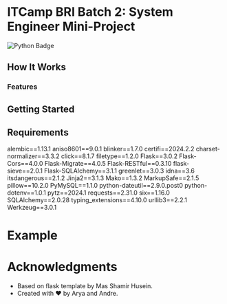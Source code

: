 # ITCamp BRI Batch 2: System Engineer Mini-Project

![Python Badge](https://img.shields.io/badge/Made%20with-Python-blue)

<!-- This Python project implements a basic Caesar cipher algorithm, allowing you to encrypt and decrypt messages using a simple shift-based substitution method. The Caesar cipher is one of the oldest and simplest encryption techniques, dating back to ancient Rome. -->

## How It Works

<!-- The Caesar cipher works by shifting each letter in the plaintext by a fixed number of positions down or up the alphabet. For example, with a shift of 3, 'A' becomes 'D,' 'B' becomes 'E,' and so on. The same shift value is used for both encryption and decryption. -->

### Features

<!-- - **Encryption**: You can input a message and a shift value to encrypt it. The encrypted message will be displayed. -->
<!-- - **Decryption**: If you have an encrypted message and know the shift value, you can decrypt it to reveal the original plaintext. -->
<!-- - **Customizable Shift**: Choose any integer as your shift value, allowing you to create different cipher variations. -->

## Getting Started

<!-- 1. Clone this repository to your local machine. -->
<!-- 2. Run the `caesar_cipher.py` script. -->
<!-- 3. Follow the prompts to either encrypt or decrypt a message. -->

<!-- ```bash -->
<!-- python caesar_cipher.py -->
<!-- ``` -->

## Requirements

alembic==1.13.1
aniso8601==9.0.1
blinker==1.7.0
certifi==2024.2.2
charset-normalizer==3.3.2
click==8.1.7
filetype==1.2.0
Flask==3.0.2
Flask-Cors==4.0.0
Flask-Migrate==4.0.5
Flask-RESTful==0.3.10
flask-sieve==2.0.1
Flask-SQLAlchemy==3.1.1
greenlet==3.0.3
idna==3.6
itsdangerous==2.1.2
Jinja2==3.1.3
Mako==1.3.2
MarkupSafe==2.1.5
pillow==10.2.0
PyMySQL==1.1.0
python-dateutil==2.9.0.post0
python-dotenv==1.0.1
pytz==2024.1
requests==2.31.0
six==1.16.0
SQLAlchemy==2.0.28
typing_extensions==4.10.0
urllib3==2.2.1
Werkzeug==3.0.1

# Example

<!-- Here's an example of encrypting the message "HELLO, WORLD!" with a shift of 3: -->

<!-- - Original Message: HELLO, WORLD! -->
<!-- - Encrypted Message: KHOOR, ZRUOG! -->

# Acknowledgments

- Based on flask template by Mas Shamir Husein.
- Created with ❤️ by Arya and Andre.
